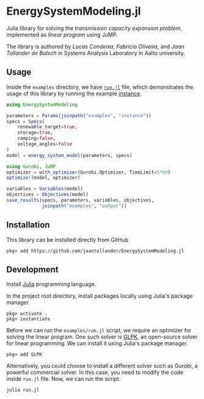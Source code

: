 # EnergySystemModeling.jl
Julia library for solving the *transmission capacity expansion problem*, implemented as *linear program* using JuMP.

The library is authored by *Lucas Condeixa*, *Fabricio Oliveira*, and *Jaan Tollander de Balsch* in Systems Analysis Laboratory in Aalto university.


## Usage
Inside the `examples` directory, we have [`run.jl`](./examples/run.jl) file, which demonstrates the usage of this library by running the example [instance](./examples/instance).

```julia
using EnergySystemModeling

parameters = Params(joinpath("examples", "instance"))
specs = Specs(
    renewable_target=true,
    storage=true,
    ramping=false,
    voltage_angles=false
)
model = energy_system_model(parameters, specs)

using Gurobi, JuMP
optimizer = with_optimizer(Gurobi.Optimizer, TimeLimit=5*60)
optimize!(model, optimizer)

variables = Variables(model)
objectives = Objectives(model)
save_results(specs, parameters, variables, objectives,
             joinpath("examples", "output"))
```

## Installation
This library can be installed directly from GitHub
```
pkg> add https://github.com/jaantollander/EnergySystemModeling.jl
```


## Development
Install [Julia](https://julialang.org/) programming language.

In the project root directory, install packages locally using Julia's package manager.
```
pkg> activate .
pkg> instantiate
```

Before we can run the `examples/run.jl` script, we require an optimizer for solving the linear program. One such solver is [GLPK](https://github.com/JuliaOpt/GLPK.jl), an open-source solver for linear programming. We can install it using Julia's package manager.
```
pkg> add GLPK
```

Alternatively, you could choose to install a different solver such as Gurobi, a powerful commercial solver. In this case, you need to modify the code inside `run.jl` file. Now, we can run the script.
```bash
julia run.jl
```
